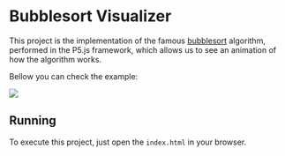 # Bubblesort Visualizer
This project is the implementation of the famous [bubblesort](https://pt.wikipedia.org/wiki/Bubble_sort) algorithm, performed in the P5.js framework, which allows us to see an animation of how the algorithm works.

Bellow you can check the example:


![](bubbleSort.gif)

## Running
To execute this project, just open the `index.html` in your browser.